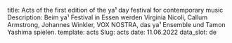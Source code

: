 title: Acts of the first edition of the ya¹ day festival for contemporary music
Description: Beim ya¹ Festival in Essen werden Virginia Nicoli, Callum Armstrong, Johannes Winkler, VOX NOSTRA, das ya¹ Ensemble und Tamon Yashima spielen.
template: acts
Slug: acts
date: 11.06.2022
data_slot: de
